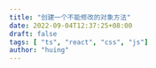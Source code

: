 ```yaml
---
title: "创建一个不能修改的对象方法"
date: 2022-09-04T12:37:25+08:00
draft: false
tags: [ "ts", "react", "css", "js"]
author: "huing"
---
```

